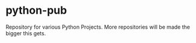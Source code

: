 # python-pub
Repository for various Python Projects. More repositories will be made the bigger this gets. 

